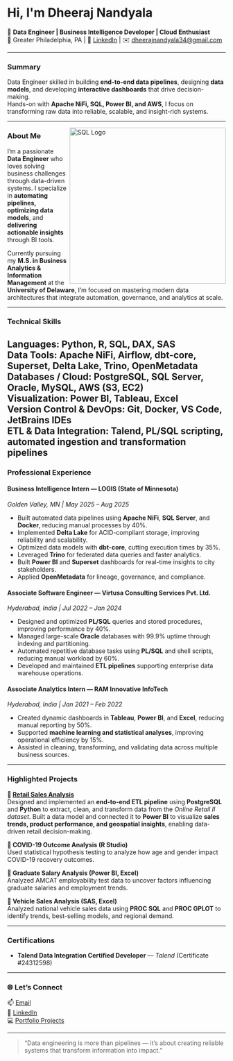 #  Hi, I'm Dheeraj Nandyala  

🎯 **Data Engineer | Business Intelligence Developer | Cloud Enthusiast**  
📍 Greater Philadelphia, PA | 💼 [LinkedIn](https://www.linkedin.com/in/dheerajnandyala34) | ✉️ dheerajnandyala34@gmail.com  

---

###  Summary
Data Engineer skilled in building **end-to-end data pipelines**, designing **data models**, and developing **interactive dashboards** that drive decision-making.  
Hands-on with **Apache NiFi, SQL, Power BI, and AWS**, I focus on transforming raw data into reliable, scalable, and insight-rich systems.  

---

<img src="Top_SQL_50.gif" alt="SQL Logo" width="360" height="360" align="right"/>

###  About Me
I’m a passionate **Data Engineer** who loves solving business challenges through data-driven systems. I specialize in **automating pipelines, optimizing data models**, and **delivering actionable insights** through BI tools.  

Currently pursuing my **M.S. in Business Analytics & Information Management** at the **University of Delaware**, I’m focused on mastering modern data architectures that integrate automation, governance, and analytics at scale.  

---
###  Technical Skills
**Languages:** Python, R, SQL, DAX, SAS  
**Data Tools:** Apache NiFi, Airflow, dbt-core, Superset, Delta Lake, Trino, OpenMetadata  
**Databases / Cloud:** PostgreSQL, SQL Server, Oracle, MySQL, AWS (S3, EC2)  
**Visualization:** Power BI, Tableau, Excel  
**Version Control & DevOps:** Git, Docker, VS Code, JetBrains IDEs  
**ETL & Data Integration:** Talend, PL/SQL scripting, automated ingestion and transformation pipelines  
---
###  Professional Experience

#### **Business Intelligence Intern — LOGIS (State of Minnesota)**  
*Golden Valley, MN | May 2025 – Aug 2025*  
- Built automated data pipelines using **Apache NiFi**, **SQL Server**, and **Docker**, reducing manual processes by 40%.  
- Implemented **Delta Lake** for ACID-compliant storage, improving reliability and scalability.  
- Optimized data models with **dbt-core**, cutting execution times by 35%.  
- Leveraged **Trino** for federated data queries and faster analytics.  
- Built **Power BI** and **Superset** dashboards for real-time insights to city stakeholders.  
- Applied **OpenMetadata** for lineage, governance, and compliance.  

#### **Associate Software Engineer — Virtusa Consulting Services Pvt. Ltd.**  
*Hyderabad, India | Jul 2022 – Jan 2024*  
- Designed and optimized **PL/SQL** queries and stored procedures, improving performance by 40%.  
- Managed large-scale **Oracle** databases with 99.9% uptime through indexing and partitioning.  
- Automated repetitive database tasks using **PL/SQL** and shell scripts, reducing manual workload by 60%.  
- Developed and maintained **ETL pipelines** supporting enterprise data warehouse operations.  

#### **Associate Analytics Intern — RAM Innovative InfoTech**  
*Hyderabad, India | Jan 2021 – Feb 2022*  
- Created dynamic dashboards in **Tableau**, **Power BI**, and **Excel**, reducing manual reporting by 50%.  
- Supported **machine learning and statistical analyses**, improving operational efficiency by 15%.  
- Assisted in cleaning, transforming, and validating data across multiple business sources.  

---

###  Highlighted Projects

**🔹 [Retail Sales Analysis](https://github.com/dkreddy34/Retail_Sales_Analysis)**  
Designed and implemented an **end-to-end ETL pipeline** using **PostgreSQL** and **Python** to extract, clean, and transform data from the *Online Retail II dataset*. 
Built a data model and connected it to **Power BI** to visualize **sales trends, product performance, and geospatial insights**, enabling data-driven retail decision-making.    

**🔹 COVID-19 Outcome Analysis (R Studio)**  
Used statistical hypothesis testing to analyze how age and gender impact COVID-19 recovery outcomes.  

**🔹 Graduate Salary Analysis (Power BI, Excel)**  
Analyzed AMCAT employability test data to uncover factors influencing graduate salaries and employment trends.  

**🔹 Vehicle Sales Analysis (SAS, Excel)**  
Analyzed national vehicle sales data using **PROC SQL** and **PROC GPLOT** to identify trends, best-selling models, and regional demand.  

---

###  Certifications
- **Talend Data Integration Certified Developer** — *Talend* (Certificate #24312598)

---

### 🌐 Let’s Connect
📫 [Email](mailto:dheerajnandyala34@gmail.com)  
🔗 [LinkedIn](https://www.linkedin.com/in/dheerajnandyala34)  
💻 [Portfolio Projects](https://github.com/dkreddy34?tab=repositories)  

---

> “Data engineering is more than pipelines — it’s about creating reliable systems that transform information into impact.”
